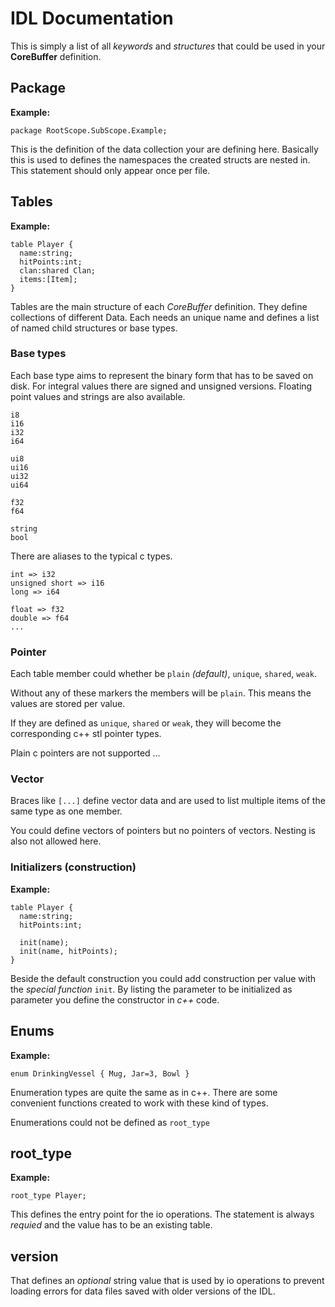 # IDL Documentation

This is simply a list of all *keywords* and *structures* that could be used in your **CoreBuffer** definition.

## Package

**Example:**
```
package RootScope.SubScope.Example;
```

This is the definition of the data collection your are defining here. Basically this is used to defines the namespaces
the created structs are nested in. This statement should only appear once per file.

## Tables

**Example:**
```
table Player {
  name:string;
  hitPoints:int;
  clan:shared Clan;
  items:[Item];
}
```

Tables are the main structure of each *CoreBuffer* definition. They define collections of different Data. Each needs an
unique name and defines a list of named child structures or base types.

### Base types

Each base type aims to represent the binary form that has to be saved on disk. For integral values there are signed and
unsigned versions. Floating point values and strings are also available.

```
i8
i16
i32
i64

ui8
ui16
ui32
ui64

f32
f64

string
bool
```

There are aliases to the typical c types.

```
int => i32
unsigned short => i16
long => i64

float => f32
double => f64
...
```

### Pointer

Each table member could whether be `plain` *(default)*, `unique`, `shared`, `weak`.

Without any of these markers the members will be `plain`. This means the values are stored per value.

If they are defined as `unique`, `shared` or `weak`, they will become the corresponding c++ stl pointer types.

Plain c pointers are not supported ...

### Vector

Braces like `[...]` define vector data and are used to list multiple items of the same type as one member.

You could define vectors of pointers but no pointers of vectors. Nesting is also not allowed here.

### Initializers (construction)

**Example:**
```
table Player {
  name:string;
  hitPoints:int;

  init(name);
  init(name, hitPoints);
}
```

Beside the default construction you could add construction per value with the *special function* `init`. By listing the
parameter to be initialized as parameter you define the constructor in *c++* code.


## Enums

**Example:**
```
enum DrinkingVessel { Mug, Jar=3, Bowl }
```

Enumeration types are quite the same as in c++. There are some convenient functions created to work with these kind of
types.

Enumerations could not be defined as `root_type`

## root_type

**Example:**
```
root_type Player;
```

This defines the entry point for the io operations. The statement is always *requied* and the value has to be an
existing table.

## version

That defines an *optional* string value that is used by io operations to prevent loading errors for data files saved
with older versions of the IDL.
